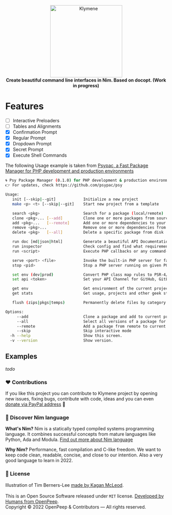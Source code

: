 <p align="center">
    <img src="https://raw.githubusercontent.com/openpeep/klymene/main/.github/klymene.png" width="225px" alt="Klymene"><br>
    <strong>Create beautiful command line interfaces in Nim. Based on docopt. (Work in progress)</strong>
</p>

# Features

- [ ] Interactive Preloaders
- [ ] Tables and Alignments
- [x] Confirmation Prompt
- [x] Regular Prompt
- [x] Dropdown Prompt
- [x] Secret Prompt
- [x] Execute Shell Commands

The following Usage example is taken from [Psypac, a Fast Package Manager for PHP development and production environments](https://github.com/psypac/psypac)

```bash
🌀 Psy Package Manager (0.1.0) for PHP development & production environments.
👉 For updates, check https://github.com/psypac/psy

Usage:
   init [--skip|--git]            Initialize a new project
   make <p> <t> [--skip|--git]    Start new project from a template

   search <pkg>                   Search for a package (local/remote)
   clone <pkg>... [--add]         Clone one or more packages from source
   add <pkg>...   [--remote]      Add one or more dependencies to your project
   remove <pkg>...                Remove one or more dependencies from your project
   delete <pkg>   [--all]         Delete a specific package from disk

   run doc [md|json|html]         Generate a beautiful API Documentation website of your project
   run inspector                  Check config and find what requirements, alerts or failures may occur
   run <script>                   Execute PHP callbacks or any command-line executables

   serve <port> <file>            Invoke the built-in PHP server for fast development, testing or demos
   stop <pid>                     Stop a PHP server running on given PORT

   set env (dev|prod)             Convert PHP class map rules to PSR-4/PSR-0 or opposite
   set api <token>                Set your API Channel for GitHub, GitLab or BitBucket

   get env                        Get environment of the current project (dev or prod)
   get stats                      Get usage, projects and other geek stats

   flush (zips|pkgs|temps)        Permanently delete files by category

Options:
     --add                        Clone a package and add to current project
     --all                        Select all versions of a package for remove and delete command
     --remote                     Add a package from remote to current project by invoking clone command
     --skip                       Skip interactive mode
  -h --help                       Show this screen.
  -v --version                    Show version.
```

## Examples
_todo_


### ❤ Contributions
If you like this project you can contribute to Klymene project by opening new issues, fixing bugs, contribute with code, ideas and you can even [donate via PayPal address](https://www.paypal.com/donate/?hosted_button_id=RJK3ZTDWPL55C) 🥰

### 👑 Discover Nim language
<strong>What's Nim?</strong> Nim is a statically typed compiled systems programming language. It combines successful concepts from mature languages like Python, Ada and Modula. [Find out more about Nim language](https://nim-lang.org/)

<strong>Why Nim?</strong> Performance, fast compilation and C-like freedom. We want to keep code clean, readable, concise, and close to our intention. Also a very good language to learn in 2022.

### 🎩 License
Illustration of Tim Berners-Lee [made by Kagan McLeod](https://www.kaganmcleod.com).<br><br>
This is an Open Source Software released under `MIT` license. [Developed by Humans from OpenPeep](https://github.com/openpeep).<br>
Copyright &copy; 2022 OpenPeep & Contributors &mdash; All rights reserved.
